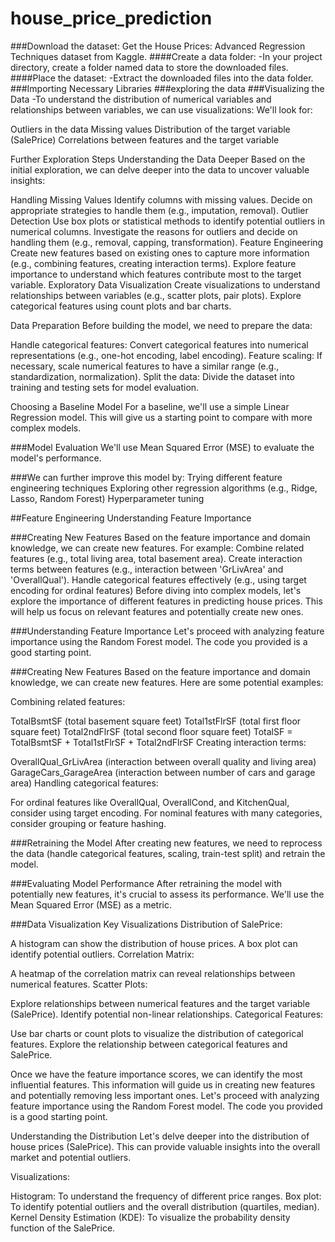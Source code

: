 # house_price_prediction

###Download the dataset: 
Get the House Prices: Advanced Regression Techniques dataset from Kaggle.
####Create a data folder: 
-In your project directory, create a folder named data to store the downloaded files.
####Place the dataset: 
-Extract the downloaded files into the data folder.
###Importing Necessary Libraries
###exploring the data
###Visualizing the Data
-To understand the distribution of numerical variables and relationships between variables, we can use visualizations:
We'll look for:

Outliers in the data
Missing values
Distribution of the target variable (SalePrice)
Correlations between features and the target variable

Further Exploration Steps
Understanding the Data Deeper
Based on the initial exploration, we can delve deeper into the data to uncover valuable insights:

Handling Missing Values
Identify columns with missing values.
Decide on appropriate strategies to handle them (e.g., imputation, removal).
Outlier Detection
Use box plots or statistical methods to identify potential outliers in numerical columns.
Investigate the reasons for outliers and decide on handling them (e.g., removal, capping, transformation).
Feature Engineering
Create new features based on existing ones to capture more information (e.g., combining features, creating interaction terms).
Explore feature importance to understand which features contribute most to the target variable.
Exploratory Data Visualization
Create visualizations to understand relationships between variables (e.g., scatter plots, pair plots).
Explore categorical features using count plots and bar charts.

Data Preparation
Before building the model, we need to prepare the data:

Handle categorical features: Convert categorical features into numerical representations (e.g., one-hot encoding, label encoding).
Feature scaling: If necessary, scale numerical features to have a similar range (e.g., standardization, normalization).
Split the data: Divide the dataset into training and testing sets for model evaluation.

Choosing a Baseline Model
For a baseline, we'll use a simple Linear Regression model. This will give us a starting point to compare with more complex models.

###Model Evaluation
We'll use Mean Squared Error (MSE) to evaluate the model's performance.

###We can further improve this model by:
Trying different feature engineering techniques
Exploring other regression algorithms (e.g., Ridge, Lasso, Random Forest)
Hyperparameter tuning

##Feature Engineering
Understanding Feature Importance

###Creating New Features
Based on the feature importance and domain knowledge, we can create new features. For example:
Combine related features (e.g., total living area, total basement area).
Create interaction terms between features (e.g., interaction between 'GrLivArea' and 'OverallQual').
Handle categorical features effectively (e.g., using target encoding for ordinal features)
Before diving into complex models, let's explore the importance of different features in predicting house prices. This will help us focus on relevant features and potentially create new ones.

###Understanding Feature Importance
Let's proceed with analyzing feature importance using the Random Forest model. The code you provided is a good starting point.

###Creating New Features
Based on the feature importance and domain knowledge, we can create new features. Here are some potential examples:

Combining related features:

TotalBsmtSF (total basement square feet)
Total1stFlrSF (total first floor square feet)
Total2ndFlrSF (total second floor square feet)
TotalSF = TotalBsmtSF + Total1stFlrSF + Total2ndFlrSF
Creating interaction terms:

OverallQual_GrLivArea (interaction between overall quality and living area)
GarageCars_GarageArea (interaction between number of cars and garage area)
Handling categorical features:

For ordinal features like OverallQual, OverallCond, and KitchenQual, consider using target encoding.
For nominal features with many categories, consider grouping or feature hashing.

###Retraining the Model
After creating new features, we need to reprocess the data (handle categorical features, scaling, train-test split) and retrain the model.

###Evaluating Model Performance
After retraining the model with potentially new features, it's crucial to assess its performance. We'll use the Mean Squared Error (MSE) as a metric.

###Data Visualization
Key Visualizations
Distribution of SalePrice:

A histogram can show the distribution of house prices.
A box plot can identify potential outliers.
Correlation Matrix:

A heatmap of the correlation matrix can reveal relationships between numerical features.
Scatter Plots:

Explore relationships between numerical features and the target variable (SalePrice).
Identify potential non-linear relationships.
Categorical Features:

Use bar charts or count plots to visualize the distribution of categorical features.
Explore the relationship between categorical features and SalePrice.

Once we have the feature importance scores, we can identify the most influential features. This information will guide us in creating new features and potentially removing less important ones.
Let's proceed with analyzing feature importance using the Random Forest model. The code you provided is a good starting point.

Understanding the Distribution
Let's delve deeper into the distribution of house prices (SalePrice). This can provide valuable insights into the overall market and potential outliers.

Visualizations:

Histogram: To understand the frequency of different price ranges.
Box plot: To identify potential outliers and the overall distribution (quartiles, median).
Kernel Density Estimation (KDE): To visualize the probability density function of the SalePrice.


